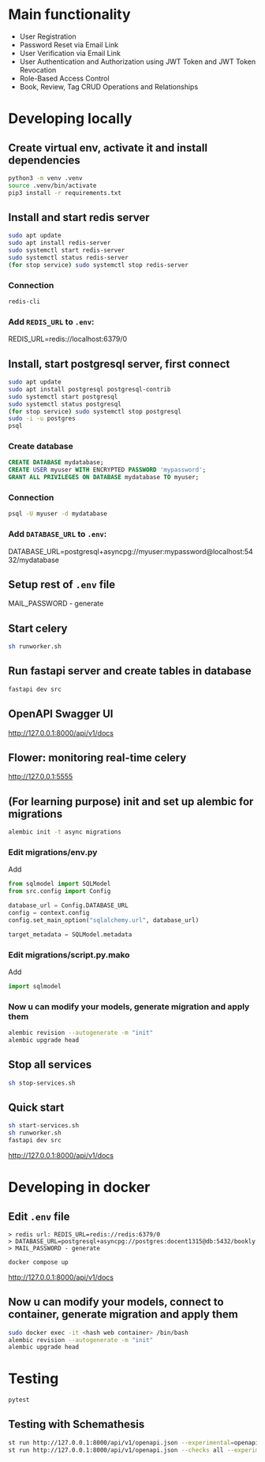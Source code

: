 # Main functionality
- User Registration
- Password Reset via Email Link
- User Verification via Email Link
- User Authentication and Authorization using JWT Token and JWT Token Revocation
- Role-Based Access Control
- Book, Review, Tag CRUD Operations and Relationships

# Developing locally

## Create virtual env, activate it and install dependencies
```bash
python3 -m venv .venv
source .venv/bin/activate
pip3 install -r requirements.txt
```

## Install and start redis server
```bash
sudo apt update
sudo apt install redis-server
sudo systemctl start redis-server
sudo systemctl status redis-server
(for stop service) sudo systemctl stop redis-server
```
### Connection
```bash
redis-cli
```
### Add `REDIS_URL` to `.env`:
REDIS_URL=redis://localhost:6379/0

## Install, start postgresql server, first connect
```bash
sudo apt update
sudo apt install postgresql postgresql-contrib
sudo systemctl start postgresql
sudo systemctl status postgresql
(for stop service) sudo systemctl stop postgresql
sudo -i -u postgres
psql
```
### Create database
```sql
CREATE DATABASE mydatabase;
CREATE USER myuser WITH ENCRYPTED PASSWORD 'mypassword';
GRANT ALL PRIVILEGES ON DATABASE mydatabase TO myuser;
```
### Connection
```bash
psql -U myuser -d mydatabase
```
### Add `DATABASE_URL` to `.env`:
DATABASE_URL=postgresql+asyncpg://myuser:mypassword@localhost:5432/mydatabase

## Setup rest of `.env` file
MAIL_PASSWORD - generate

## Start celery
```bash
sh runworker.sh
```

## Run fastapi server and create tables in database
```bash
fastapi dev src
```

## OpenAPI Swagger UI
http://127.0.0.1:8000/api/v1/docs

## Flower: monitoring real-time celery
http://127.0.0.1:5555


## (For learning purpose) init and set up alembic for migrations
```bash
alembic init -t async migrations
```
### Edit migrations/env.py
Add
```python
from sqlmodel import SQLModel
from src.config import Config

database_url = Config.DATABASE_URL
config = context.config
config.set_main_option("sqlalchemy.url", database_url)

target_metadata = SQLModel.metadata
```
### Edit migrations/script.py.mako
Add
```python
import sqlmodel
```
### Now u can modify your models, generate migration and apply them
```bash
alembic revision --autogenerate -m "init"
alembic upgrade head
```

## Stop all services
```bash
sh stop-services.sh
```

## Quick start
```bash
sh start-services.sh
sh runworker.sh
fastapi dev src
```
http://127.0.0.1:8000/api/v1/docs



# Developing in docker

## Edit `.env` file
    > redis url: REDIS_URL=redis://redis:6379/0
    > DATABASE_URL=postgresql+asyncpg://postgres:docent1315@db:5432/bookly
    > MAIL_PASSWORD - generate
```bash
docker compose up
```
http://127.0.0.1:8000/api/v1/docs
## Now u can modify your models, connect to container, generate migration and apply them
```bash
sudo docker exec -it <hash web container> /bin/bash
alembic revision --autogenerate -m "init"
alembic upgrade head
```

# Testing
```bash
pytest
```
## Testing with Schemathesis
```bash
st run http://127.0.0.1:8000/api/v1/openapi.json --experimental=openapi-3.1
st run http://127.0.0.1:8000/api/v1/openapi.json --checks all --experimental=openapi-3.1
```

